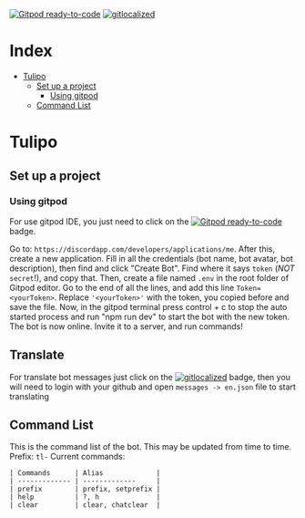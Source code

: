 [![Gitpod ready-to-code](https://img.shields.io/badge/Gitpod-ready--to--code-blue?logo=gitpod)](https://gitpod.io/#https://github.com/fernandomema/Tulipo)
[![gitlocalized ](https://gitlocalize.com/repo/5403/whole_project/badge.svg)](https://gitlocalize.com/repo/5403/?utm_source=badge)

# Index
- [Tulipo](#tulipo)
  * [Set up a project](#set-up-a-project)
    + [Using gitpod](#using-gitpod)
  * [Command List](#command-list)

# Tulipo

## Set up a project
### Using gitpod
For use gitpod IDE, you just need to click on  the [![Gitpod ready-to-code](https://img.shields.io/badge/Gitpod-ready--to--code-blue?logo=gitpod)](https://gitpod.io/#https://github.com/fernandomema/Tulipo) badge.

 Go to: `https://discordapp.com/developers/applications/me`. After this, create a new application. Fill in all the credentials (bot name, bot avatar, bot description), then find and click "Create Bot". Find where it says `token` (*NOT* `secret`!), and copy that. Then, create a file named `.env` in the root folder of Gitpod editor. 
 Go to the end of all the lines, and add this line `Token=<yourToken>`. Replace `'<yourToken>'` with the token, you copied before and save the file.  Now, in the gitpod terminal press control + c to stop the auto started process and run "npm run dev" to start the bot with the new token.
The bot is now online. Invite it to a server, and run commands! 
## Translate
For translate bot messages just click on the [![gitlocalized ](https://gitlocalize.com/repo/5403/whole_project/badge.svg)](https://gitlocalize.com/repo/5403/?utm_source=badge) badge, then you will need to login with your github and open `messages -> en.json` file to start translating

## Command List  
This is the command list of the bot. This may be updated from time to time.   
Prefix: `tl-`   Current commands:  
```
| Commands		| Alias				|
| ------------- | ------------- 	|
| prefix  		| prefix, setprefix |
| help 		  	| ?, h  			|
| clear 		| clear, chatclear	|
```

